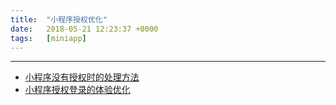 ```yaml
---
title:  "小程序授权优化"
date:   2018-05-21 12:23:37 +0000
tags:   [miniapp]
---
```




---

- [小程序没有授权时的处理方法](https://blog.csdn.net/a49220824/article/details/73662360)
- [小程序授权登录的体验优化](https://www.jianshu.com/p/592c60e94e3a)